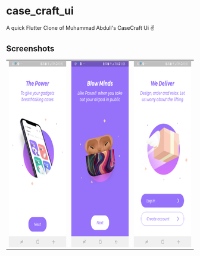 # case_craft_ui

A quick Flutter Clone of Muhammad Abdull's CaseCraft Ui ✌

## Screenshots

<table>
    <td>
     <img src="assets/screenshots/flutter_02.png/" height="500em" />
    </td>
    <td>
      <img src="assets/screenshots/flutter_03.png/" height="500em" />
    </td>
    <td>
      <img src="assets/screenshots/flutter_01.png/" height="500em" />
    </td>
  </tr>
</table>
